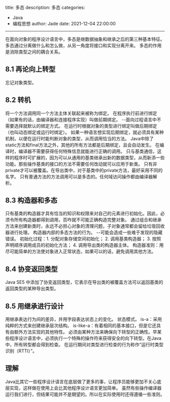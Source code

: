 title: 多态
description: 多态
categories: 
  - Java
  - 编程思想
author: Jade
date: 2021-12-04 22:00:00
---

在面向对象的程序设计语言中，多态是继数据抽象和继承之后的第三种基本特征。
多态通过分离做什么和怎么做，从另一角度将接口和实现分离开来。
多态的作用是消除类型之间的耦合关系。

## 8.1 再论向上转型
忘记对象类型。

## 8.2 转机
将一个方法调用同一个方法主体关联起来被称为绑定。
在程序执行前进行绑定（如果有的话，由编译器和连接程序实现）叫做前期绑定。 --面向过程语言中不需要选择就默认的绑定方式。
在运行时根据对象的类型进行绑定叫做后期绑定（也叫动态绑定或运行时绑定）。
如果一种语言想实现后期绑定，就必须具有某种机制，以便在运行时能判断对象的类型，从而调用恰当的方法。
Java中除了static方法和final方法之外，其他的所有方法都是后期绑定，且会自动发生。
在编译时，编译器不需要获得任何特殊信息就能进行正确的调用。
只与基类通信，这样的程序时可扩展的，因为可以从通用的基类继承出新的数据类型，从而新添一些功能。那些操作基类的接口的方法不需要任何改动就可以应用于新类。
只有非private才可以被覆盖。在导出类中，对于基类中的private方法，最好采用不同的名字。
只有普通方法的方法调用可以是多态的。任何域访问操作都由编译器解析。

## 8.3 构造器和多态
只有基类的构造器才具有恰当的知识和权限来对自己的元素进行初始化。因此，必须令所有构造器都得到调用，否咋就不可能正确构造完整对象。
通过组合和继承方法来创建新类时，永远不必担心对象的清理问题，子对象通常都会留给垃圾回收器进行处理。
构造器内部的多态方法的行为。 --可能会造成一些难于发现的隐藏错误。
初始化过程：1. 分配对象存储空间初始化； 2. 调用基类构造器； 3. 按照声明顺序调用成员的初始化方法； 4. 调用导出类的构造器主体。
构造器准则：用尽可能简单的方法使对象进入正常状态，如果可以的话，避免调用其他方法。

## 8.4 协变返回类型
Java SE5 中添加了协变返回类型，它表示在导出类的被覆盖方法可以返回基类的返回类型的某种导出类型。

## 8.5 用继承进行设计
用继承表达行为间的差异，并用字段表达状态上的变化。
状态模式。
is-a：采用纯粹的方式来创建继承层次结构。
is-like-a：有着相同的基本接口，但是它还具有由额外方法实现的其他特性。
必须由某种方法来确保向下转型的正确性。早某些程序设计语言中，必须执行一个特殊的操作符来获得安全的向下转型。在Java中，所有转型都会得到检查。
在运行期间对类型进行检查的行为称作“运行时类型识别（RTTI）”。

## 理解
Java比其它一些程序设计语言在底层做了更多的事，让程序员能够更加不关心底层实现，这样做在使用上会比其他程序设计语言更加简单。
虽然有些操作编译器运行我们进行，但结果可能并不是期望的。所以在实际使用时还得遵循一些准则。
